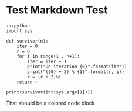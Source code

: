 <!--
.. title: Test Markdown Test
.. slug: test-markdown-test
.. date: 2515-04-22 19:07:10 UTC-05:00
.. tags: Test Markdown
.. category:
.. link:
.. description:
.. type: text
-->

# Test Markdown Test


    :::python
    import sys

    def survivor(n):
	    iter = 0
	    r = 0
	    for i in range(1 , n+1):
		    iter = iter + 1
		    print("On iteration {0}".format(iter))
		    print("({0} + 2) % {1}".format(r, i))
		    r = (r + 2)%i
	    return r

    print(survivor(int(sys.argv[1])))


That should be a colored code block
